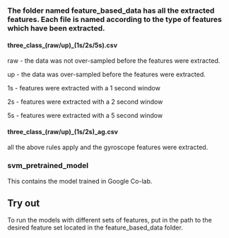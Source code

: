 ### The folder named feature_based_data has all the extracted features. Each file is named according to the type of features which have been extracted.

#### three_class_(raw/up)_(1s/2s/5s).csv

raw - the data was not over-sampled before the features were extracted.

up - the data was over-sampled before the features were extracted.

1s - features were extracted with a 1 second window

2s - features were extracted with a 2 second window

5s - features were extracted with a 5 second window

#### three_class_(raw/up)_(1s/2s)_ag.csv
all the above rules apply and the gyroscope features were extracted.


### svm_pretrained_model

This contains the model trained in Google Co-lab.


## Try out 
To run the models with different sets of features, put in the path to the desired feature set located in the feature_based_data folder.